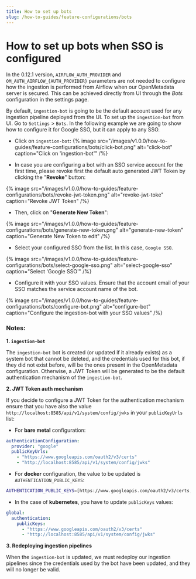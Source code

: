 ```yaml
---
title: How to set up bots
slug: /how-to-guides/feature-configurations/bots
---
```


# How to set up bots when SSO is configured

In the 0.12.1 version, `AIRFLOW_AUTH_PROVIDER` and `OM_AUTH_AIRFLOW_{AUTH_PROVIDER}` parameters are not needed to configure
how the ingestion is performed from Airflow when our OpenMetadata server is secured. This can be achieved directly from UI
through the _Bots_ configuration in the settings page.

By default, `ingestion-bot` is going to be the default account used for any ingestion pipeline deployed from the UI. To set 
up the `ingestion-bot` from UI. Go to `Settings` > `Bots`. In the following example we are going to show how to configure it
for Google SSO, but it can apply to any SSO.

- Click on `ingestion-bot`:
{% image
src="/images/v1.0.0/how-to-guides/feature-configurations/bots/click-bot.png"
alt="click-bot"
caption="Click on 'ingestion-bot'" /%}


- In case you are configuring a bot with an SSO service account for the first time, please revoke first the default auto 
generated JWT Token by clicking the "**Revoke**" button:

{% image
src="/images/v1.0.0/how-to-guides/feature-configurations/bots/revoke-jwt-token.png"
alt="revoke-jwt-toke"
caption="Revoke JWT Token" /%}


- Then, click on "**Generate New Token**":

{% image
src="/images/v1.0.0/how-to-guides/feature-configurations/bots/generate-new-token.png"
alt="generate-new-token"
caption="Generate New Token to edit" /%}


- Select your configured SSO from the list. In this case, `Google SSO`.

{% image
src="/images/v1.0.0/how-to-guides/feature-configurations/bots/select-google-sso.png"
alt="select-google-sso"
caption="Select 'Google SSO'" /%}

- Configure it with your SSO values. Ensure that the account email of your SSO matches the service account name of the 
bot.

{% image
src="/images/v1.0.0/how-to-guides/feature-configurations/bots/configure-bot.png"
alt="configure-bot"
caption="Configure the ingestion-bot with your SSO values" /%}

### Notes:

**1. `ingestion-bot`**

The `ingestion-bot` bot is created (or updated if it already exists) as a system bot that cannot be deleted, and
the credentials used for this bot, if they did not exist before, will be the ones present in the OpenMetadata configuration.
Otherwise, a JWT Token will be generated to be the default authentication mechanism of the `ingestion-bot`.

**2. JWT Token auth mechanism**

If you decide to configure a JWT Token for the authentication mechanism ensure that you have also the value `http://localhost:8585/api/v1/system/config/jwks`
in your `publicKeyUrls` list:

- For **bare metal** configuration:

```yaml
authenticationConfiguration:
  provider: "google"
  publicKeyUrls:
    - "https://www.googleapis.com/oauth2/v3/certs"
    - "http://localhost:8585/api/v1/system/config/jwks"
```

- For **docker** configuration, the value to be updated is `AUTHENTICATION_PUBLIC_KEYS`:

```bash
AUTHENTICATION_PUBLIC_KEYS=[https://www.googleapis.com/oauth2/v3/certs, http://localhost:8585/api/v1/system/config/jwks]
```

- In the case of **kubernetes**, you have to update `publicKeys` values:

```yaml
global:
  authentication:
    publicKeys:
      - "https://www.googleapis.com/oauth2/v3/certs"
      - "http://localhost:8585/api/v1/system/config/jwks" 
```

**3. Redeploying ingestion pipelines**

When the `ingestion-bot` is updated, we must redeploy our ingestion pipelines since the credentials used by the bot have been updated,
and they will no longer be valid.


